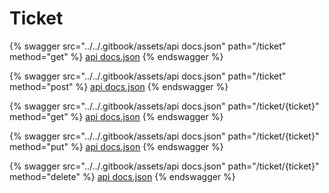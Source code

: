 # Ticket

{% swagger src="../../.gitbook/assets/api docs.json" path="/ticket" method="get" %}
[api docs.json](<../../.gitbook/assets/api docs.json>)
{% endswagger %}

{% swagger src="../../.gitbook/assets/api docs.json" path="/ticket" method="post" %}
[api docs.json](<../../.gitbook/assets/api docs.json>)
{% endswagger %}

{% swagger src="../../.gitbook/assets/api docs.json" path="/ticket/{ticket}" method="get" %}
[api docs.json](<../../.gitbook/assets/api docs.json>)
{% endswagger %}

{% swagger src="../../.gitbook/assets/api docs.json" path="/ticket/{ticket}" method="put" %}
[api docs.json](<../../.gitbook/assets/api docs.json>)
{% endswagger %}

{% swagger src="../../.gitbook/assets/api docs.json" path="/ticket/{ticket}" method="delete" %}
[api docs.json](<../../.gitbook/assets/api docs.json>)
{% endswagger %}
